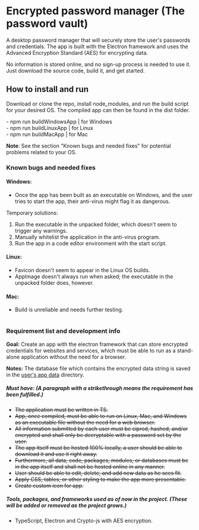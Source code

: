 # Encrypted password manager (The password vault)

A desktop password manager that will securely store the user's passwords and credentials. The app is built with the Electron framework and uses the Advanced Encryption Standard (AES) for encrypting data.

No information is stored online, and no sign-up process is needed to use it. Just download the source code, build it, and get started.

## How to install and run

Download or clone the repo, install node_modules, and run the build script for your desired OS. The compiled app can then be found in the dist folder.

- npm run buildWindowsApp | for Windows
 <br>
- npm run buildLinuxApp | for Linux
 <br>
- npm run buildMacApp | for Mac 

**Note**: See the section "Known bugs and needed fixes" for potential problems related to your OS.

### Known bugs and needed fixes

#### Windows:
* Once the app has been built as an executable on Windows, and the user tries to start the app, their anti-virus might flag it as dangerous.

Temporary solutions:

1. Run the executable in the unpacked folder, which doesn't seem to trigger any warnings.
2. Manually whitelist the application in the anti-virus program.
3. Run the app in a code editor environment with the start script.

#### Linux: 

* Favicon doesn't seem to appear in the Linux OS builds.
* AppImage doesn't always run when asked; the executable in the unpacked folder does, however.

####  Mac: 

* Build is unreliable and needs further testing.

#

### Requirement list and development info

**Goal:** Create an app with the electron framework that can store encrypted credentials for websites and services, which must be able to run as a stand-alone application without the need for a browser.

**Notes:** The database file which contains the encrypted data string is saved in the [user's app data](https://www.electronjs.org/docs/latest/api/app#:~:text=userData%20The%20directory%20for%20storing%20your%20app%27s%20configuration%20files%2C%20which%20by%20default%20is%20the%20appData) directory.

##### Must have: (A paragraph with a strikethrough means the requirement has been fulfilled.)

* ~~The application must be written in TS.~~
* ~~App, once compiled, must be able to run on Linux, Mac, and Windows as an executable file without the need for a web browser.~~
* ~~All information submitted by each user must be cipred, hashed, and/or encrypted and shall only be decryptable with a password set by the user.~~
* ~~The app itself must be hosted 100% locally, a user should be able to download it and use it right away.~~
* ~~Furthermore, all data, code, packages, modules, or databases must be in the app itself and shall not be hosted
online in any manner.~~
* ~~User should be able to edit, delete, and add new data as he sees fit.~~
* ~~Apply CSS, tables, or other styling to make the app more presentable.~~
* ~~Create custom icon for app.~~

##### Tools, packages, and frameworks used as of now in the project. *(These will be added or removed as the project grows.)*

* TypeScript, Electron and Crypto-js with AES encryption.
